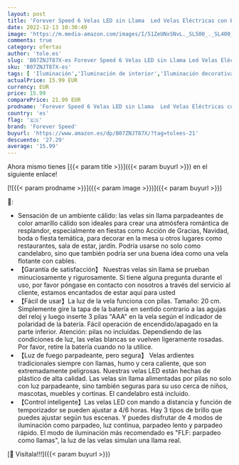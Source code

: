 ```yaml
---
layout: post
title: 'Forever Speed 6 Velas LED sin Llama  Led Velas Eléctricas con Baterías con efecto Titilante  Decoración para Halloween  Navidad  Fiestas  Pascua  Boda  Blanco Cálido  amarillo '
date: 2022-12-13 10:30:49
image: 'https://m.media-amazon.com/images/I/51ZeUNxSNvL._SL500_._SL400_.jpg'
comments: true
category: ofertas
author: 'tole.es'
slug: 'B07ZNJT87X-es Forever Speed 6 Velas LED sin Llama Led Velas Eléctricas...'
sku: 'B07ZNJT87X-es'
tags: [ 'Iluminación','Iluminación de interior','Iluminación decorativa y para usos específicos de interior','Velas eléctricas y LED','forever speed','navidad','🇪🇸', ]
actualPrice: 15.99 EUR
currency: EUR
price: 15.99
comparePrice: 21.99 EUR
prodname: 'Forever Speed 6 Velas LED sin Llama  Led Velas Eléctricas con Baterías con efecto Titilante  Decoración para Halloween  Navidad  Fiestas  Pascua  Boda  Blanco Cálido  amarillo '
country: 'es'
flag: '🇪🇸'
brand: 'Forever Speed'
buyurl: 'https://www.amazon.es/dp/B07ZNJT87X/?tag=tolees-21'
descuento: '27.29'
average: '15.99'
---
```


Ahora mismo tienes [{{< param title >}}]({{< param buyurl >}}) en el siguiente enlace!

[![{{< param prodname >}}]({{< param image >}})]({{< param buyurl >}})

🔎:

- Sensación de un ambiente cálido: las velas sin llama parpadeantes de color amarillo cálido son ideales para crear una atmósfera romántica de resplandor, especialmente en fiestas como Acción de Gracias, Navidad, boda o fiesta temática, para decorar en la mesa u otros lugares como restaurantes, sala de estar, jardín. Podría usarse no solo como candelabro, sino que también podría ser una buena idea como una vela flotante con cables.
- 【Garantía de satisfacción】 Nuestras velas sin llama se prueban minuciosamente y rigurosamente. Si tiene alguna pregunta durante el uso, por favor póngase en contacto con nosotros a través del servicio al cliente, estamos encantados de estar aquí para usted
- 【Fácil de usar】La luz de la vela funciona con pilas. Tamaño: 20 cm. Simplemente gire la tapa de la batería en sentido contrario a las agujas del reloj y luego inserte 3 pilas "AAA" en la vela según el indicador de polaridad de la batería. Fácil operación de encendido/apagado en la parte inferior. Atención: pilas no incluidas. Dependiendo de las condiciones de luz, las velas blancas se vuelven ligeramente rosadas. Por favor, retire la batería cuando no la utilice.
- 【Luz de fuego parpadeante, pero segura】 Velas ardientes tradicionales siempre con llamas, humo y cera caliente, que son extremadamente peligrosas. Nuestras velas LED están hechas de plástico de alta calidad. Las velas sin llama alimentadas por pilas no solo con luz parpadeante, sino también seguras para su uso cerca de niños, mascotas, muebles y cortinas. El candelabro está incluido.
- 【Control inteligente】Las velas LED con mando a distancia y función de temporizador se pueden ajustar a 4/6 horas. Hay 3 tipos de brillo que puedes ajustar según tus escenas. Y puedes disfrutar de 4 modos de iluminación como parpadeo, luz continua, parpadeo lento y parpadeo rápido. El modo de iluminación más recomendado es "FLF: parpadeo como llamas", la luz de las velas simulan una llama real.

[🛒 Visítala!!!]({{< param buyurl >}})
